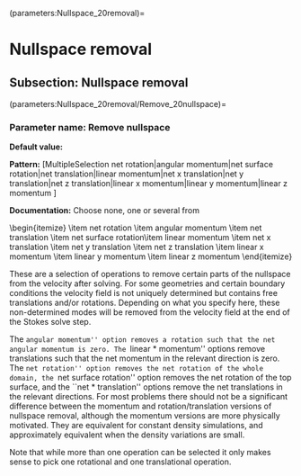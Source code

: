 (parameters:Nullspace_20removal)=
# Nullspace removal


## **Subsection:** Nullspace removal


(parameters:Nullspace_20removal/Remove_20nullspace)=
### __Parameter name:__ Remove nullspace
**Default value:**

**Pattern:** [MultipleSelection net rotation|angular momentum|net surface rotation|net translation|linear momentum|net x translation|net y translation|net z translation|linear x momentum|linear y momentum|linear z momentum ]

**Documentation:** Choose none, one or several from

\begin{itemize} \item net rotation \item angular momentum \item net translation \item net surface rotation\item linear momentum \item net x translation \item net y translation \item net z translation \item linear x momentum \item linear y momentum \item linear z momentum \end{itemize}

These are a selection of operations to remove certain parts of the nullspace from the velocity after solving. For some geometries and certain boundary conditions the velocity field is not uniquely determined but contains free translations and/or rotations. Depending on what you specify here, these non-determined modes will be removed from the velocity field at the end of the Stokes solve step.


The ``angular momentum'' option removes a rotation such that the net angular momentum is zero. The ``linear * momentum'' options remove translations such that the net momentum in the relevant direction is zero.  The ``net rotation'' option removes the net rotation of the whole domain, the ``net surface rotation'' option removes the net rotation of the top surface, and the ``net * translation'' options remove the net translations in the relevant directions.  For most problems there should not be a significant difference between the momentum and rotation/translation versions of nullspace removal, although the momentum versions are more physically motivated. They are equivalent for constant density simulations, and approximately equivalent when the density variations are small.

Note that while more than one operation can be selected it only makes sense to pick one rotational and one translational operation.
